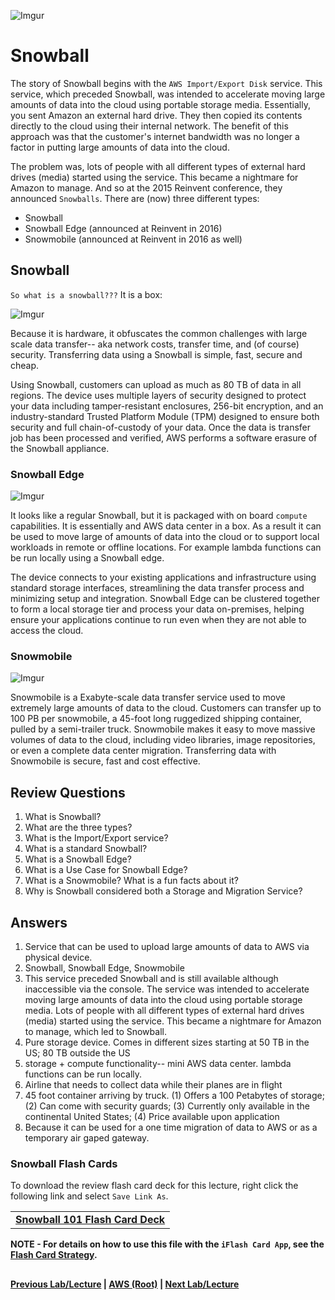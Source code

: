![Imgur](https://i.imgur.com/so3NXVC.png)

Snowball
======

The story of Snowball begins with the `AWS Import/Export Disk` service. This service, which preceded Snowball, was 
intended to accelerate moving large amounts of data into the cloud using portable storage media. Essentially, 
you sent Amazon an external hard drive.  They then copied its contents directly to the cloud using 
their internal network. The benefit of this approach was that the customer's internet bandwidth was
no longer a factor in putting large amounts of data into the cloud.

The problem was, lots of people with all different types of external hard drives (media) started using
the service. This became a nightmare for Amazon to manage. And so at the 2015 Reinvent conference, they announced
`Snowballs`.  There are (now) three different types:

  * Snowball
  * Snowball Edge (announced at Reinvent in 2016)
  * Snowmobile (announced at Reinvent in 2016 as well)
  

## Snowball

`So what is a snowball???` It is a box:

![Imgur](https://i.imgur.com/14EPlnc.png)
  

Because it is hardware, it obfuscates the common challenges with large scale data transfer-- aka network costs, transfer
time, and (of course) security. Transferring data using a Snowball is simple, fast, secure and cheap. 

Using Snowball, customers can upload as much as 80 TB of data in all regions. The device uses multiple layers of 
security designed to protect your data including tamper-resistant enclosures, 256-bit encryption, and an industry-standard 
Trusted Platform Module (TPM) designed to ensure both security and full chain-of-custody of your data. Once the data is 
transfer job has been processed and verified, AWS performs a software erasure of the Snowball appliance.


### Snowball Edge

![Imgur](https://i.imgur.com/14EPlnc.png)


It looks like a regular Snowball, but it is packaged with on board `compute` capabilities. It is essentially and 
AWS data center in a box. As a result it can be used to move large of amounts of data into the cloud or to 
support local workloads in remote or offline locations. For example lambda functions can be run locally 
using a Snowball edge.

The device connects to your existing applications and infrastructure using standard storage interfaces, streamlining the
data transfer process and minimizing setup and integration. Snowball Edge can be clustered together to form a local 
storage tier and process your data on-premises, helping ensure your applications continue to run even when they are not 
able to access the cloud. 


### Snowmobile

![Imgur](https://i.imgur.com/Wd0uTcv.png)


Snowmobile is a Exabyte-scale data transfer service used to move extremely large amounts of data to the cloud. Customers
can transfer up to 100 PB per snowmobile, a 45-foot long ruggedized shipping container, pulled by a semi-trailer 
truck. Snowmobile makes it easy to move massive volumes of data to the cloud, including video libraries, image
repositories, or even a complete data center migration. Transferring data with Snowmobile is secure, fast and cost
effective.


## Review Questions

1.  What is Snowball?
2.  What are the three types?
3.  What is the Import/Export service?
4.  What is a standard Snowball?
5.  What is a Snowball Edge?
6.  What is a Use Case for Snowball Edge?
7.  What is a Snowmobile? What is a fun facts about it?
8.  Why is Snowball considered both a Storage and Migration Service?

## Answers

1.  Service that can be used to upload large amounts of data to AWS via physical device.
2.  Snowball, Snowball Edge, Snowmobile
3.  This service preceded Snowball and is still available although inaccessible via the console. The service 
    was intended to accelerate moving large amounts of data into the cloud using portable storage media. 
    Lots of people with all different types of external hard drives (media) started using
    the service. This became a nightmare for Amazon to manage, which led to Snowball.
4.  Pure storage device. Comes in different sizes starting at 50 TB in the US; 80 TB outside the US
5.  storage + compute functionality-- mini AWS data center. lambda functions can be run locally.
6.  Airline that needs to collect data while their planes are in flight
7.  45 foot container arriving by truck. (1) Offers a 100 Petabytes of storage; (2) Can come with security guards; 
    (3) Currently only available in the continental United States; (4) Price available upon application
8.  Because it can be used for a one time migration of data to AWS or as a temporary air gaped gateway.


### Snowball Flash Cards
  
  To download the review flash card deck for this lecture, right click the following link and select
  `Save Link As`. 
  
  <table>
  <tr>
  <td>
  <b><a href="snowball.txt" download="snowball.txt">Snowball 101 Flash Card Deck</a></b>
  </td>
  </tr>
  </table>
  
**NOTE - For details on how to use this file with the `iFlash Card App`, see the [Flash Card Strategy](https://github.com/bradyhouse/house/tree/master/fiddles/aws#flash-card-strategy).**  


## 

**[Previous Lab/Lecture](../storage-gateway/storage-gateway-exam-tips.md) | [AWS (Root)](../readme.adoc) | [Next Lab/Lecture](snowball-exam-tips.md)**

